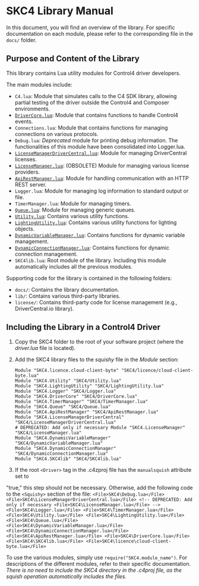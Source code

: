 # SKC4 Library Manual

In this document, you will find an overview of the library. For specific documentation on each module, please refer to the corresponding file in the `docs/` folder.

## Purpose and Content of the Library

This library contains Lua utility modules for Control4 driver developers.

The main modules include:

* `C4.lua`: Module that simulates calls to the C4 SDK library, allowing partial testing of the driver outside the Control4 and Composer environments.
* [`DriverCore.lua`](drivercore.md): Module that contains functions to handle Control4 events.
* `Connections.lua`: Module that contains functions for managing connections on various protocols.
* `Debug.lua`: *Deprecated* module for printing debug information. The functionalities of this module have been consolidated into Logger.lua.
* [`LicenseManagerDriverCentral.lua`](licensemanagerdrivercentral.md): Module for managing DriverCentral licenses.
* [`LicenseManager.lua`](licensemanager.md): (OBSOLETE) Module for managing various license providers.
* [`ApiRestManager.lua`](apirestmanager.md): Module for handling communication with an HTTP REST server.
* `Logger.lua`: Module for managing log information to standard output or file.
* `TimerManager.lua`: Module for managing timers.
* [`Queue.lua`](quque.md): Module for managing generic queues.
* [`Utility.lua`](utility.md): Contains various utility functions.
* [`LightingUtility.lua`](lightingutility.md): Contains various utility functions for lighting objects.
* [`DynamicVariableManager.lua`](dynamicvariablemanager.md): Contains functions for dynamic variable management.
* [`DynamicConnectionManager.lua`](dynamicconnectionmanager.md): Contains functions for dynamic connection management.
* `SKC4lib.lua`: Root module of the library. Including this module automatically includes all the previous modules.

Supporting code for the library is contained in the following folders:
* `docs/`: Contains the library documentation.
* `lib/`: Contains various third-party libraries.
* `license/`: Contains third-party code for license management (e.g., DriverCentral.io library).

## Including the Library in a Control4 Driver

1. Copy the SKC4 folder to the root of your software project (where the _driver.lua_ file is located).

2. Add the SKC4 library files to the _squishy_ file in the _Module_ section:
    ```
    Module "SKC4.licence.cloud-client-byte" "SKC4/licence/cloud-client-byte.lua"
    Module "SKC4.Utility" "SKC4/Utility.lua"
    Module "SKC4.LightingUtility" "SKC4/LightingUtility.lua"
    Module "SKC4.Logger" "SKC4/Logger.lua"
    Module "SKC4.DriverCore" "SKC4/DriverCore.lua"
    Module "SKC4.TimerManager" "SKC4/TimerManager.lua"
    Module "SKC4.Queue" "SKC4/Queue.lua"
    Module "SKC4.ApiRestManager" "SKC4/ApiRestManager.lua"
    Module "SKC4.LicenseManagerDriverCentral" "SKC4/LicenseManagerDriverCentral.lua"
    # DEPRECATED: Add only if necessary Module "SKC4.LicenseManager" "SKC4/LicenseManager.lua"
    Module "SKC4.DynamicVariableManager" "SKC4/DynamicVariableManager.lua"
    Module "SKC4.DynamicConnectionManager" "SKC4/DynamicConnectionManager.lua"
    Module "SKC4.SKC4lib" "SKC4/SKC4lib.lua"
    ```
3. If the root `<Driver>` tag in the .c4zproj file has the `manualsquish` attribute set to

 "true," this step should not be necessary. Otherwise, add the following code to the `<Squishy>` section of the file:
    ```
    <File>SKC4\Debug.lua</File>
    <File>SKC4\LicenseManagerDriverCentral.lua</File>
    <!-- DEPRECATED: Add only if necessary <File>SKC4\LicenseManager.lua</File> -->
    <File>SKC4\Logger.lua</File>
    <File>SKC4\TimerManager.lua</File>
    <File>SKC4\Utility.lua</File>
    <File>SKC4\LightingUtility.lua</File>
    <File>SKC4\Queue.lua</File>
    <File>SKC4\DynamicVariableManager.lua</File>
    <File>SKC4\DynamicConnectionManager.lua</File>
    <File>SKC4\ApiRestManager.lua</File>
    <File>SKC4\DriverCore.lua</File>
    <File>SKC4\SKC4lib.lua</File>
    <File>SKC4\licence\cloud-client-byte.lua</File>
    ```

To use the various modules, simply use `require("SKC4.module_name")`. For descriptions of the different modules, refer to their specific documentation.
*There is no need to include the SKC4 directory in the .c4proj file, as the squish operation automatically includes the files.*